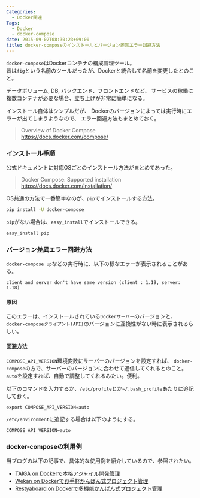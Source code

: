 ```yaml
---
Categories:
  - Docker関連
Tags:
  - Docker
  - docker-compose
date: 2015-09-02T08:30:23+09:00
title: docker-composeのインストールとバージョン差異エラー回避方法
---
```


`docker-compose`はDockerコンテナの構成管理ツール。  
昔は`fig`という名前のツールだったが、Dockerと統合して名前を変更したとのこと。

データボリューム, DB, バックエンド、フロントエンドなど、
サービスの稼働に複数コンテナが必要な場合、立ち上げが非常に簡単になる。

インストール自体はシンプルだが、
Dockerのバージョンによっては実行時にエラーが出てしまうようなので、
エラー回避方法もまとめておく。

> Overview of Docker Compose  
> https://docs.docker.com/compose/


### インストール手順

公式ドキュメントに対応OSごとのインストール方法がまとめてあった。

> Docker Compose: Supported installation  
> https://docs.docker.com/installation/

OS共通の方法で一番簡単なのが、`pip`でインストールする方法。

```bash
pip install -U docker-compose
```

`pip`がない場合は、`easy_install`でインストールできる。

```bash
easy_install pip
```



### バージョン差異エラー回避方法

`docker-compose up`などの実行時に、以下の様なエラーが表示されることがある。

```
client and server don't have same version (client : 1.19, server: 1.18)
```

#### 原因

このエラーは、インストールされている`Dockerサーバー`のバージョンと、
`docker-composeクライアント(API)`のバージョンに互換性がない時に表示されるらしい。

#### 回避方法

`COMPOSE_API_VERSION`環境変数にサーバーのバージョンを設定すれば、
`docker-compose`の方で、サーバーのバージョンに合わせて通信してくれるとのこと。
`auto`を設定すれば、自動で調整してくれるみたい。便利。


以下のコマンドを入力するか、`/etc/profile`とか`~/.bash_profile`あたりに追記しておく。

```
export COMPOSE_API_VERSION=auto
```

`/etc/environment`に追記する場合は以下のようにする。

```
COMPOSE_API_VERSION=auto
```

### docker-composeの利用例

当ブログの以下の記事で、具体的な使用例を紹介しているので、参照されたい。

* [TAIGA on Dockerで本格アジャイル開発管理](/post/2015/09/docker-taiga/)
* [Wekan on Dockerでお手軽かんばん式プロジェクト管理](/post/2015/09/docker-wekan/)
* [Restyaboard on Dockerで多機能かんばん式プロジェクト管理](/post/2015/09/docker-restyaboard/)


